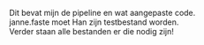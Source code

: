 Dit bevat mijn de pipeline en wat aangepaste code.\
janne.faste moet Han zijn testbestand worden.\
Verder staan alle bestanden er die nodig zijn!